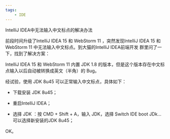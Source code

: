 ```yaml
---
tags:
    - IDE
---
```


IntelliJ IDEA中无法输入中文标点的解决办法

前段时间升级了IntelliJ IDEA 15 和 WebStorm 11 ，突然发现IntelliJ IDEA 15 和 WebStorm 11 中无法输入中文标点。到大猫的IntelliJ IDEA前端开发 群里问了一下，找到了解决方案：

IntelliJ IDEA 15 和 WebStorm 11 内置 JDK 1.8 的版本，但是这个版本存在中文标点输入以后自动被转换成英文（半角）的 Bug。

经试验，使用 JDK 8u45 可以正常输入中文标点，具体如下：

- 下载安装 JDK 8u45；

- 重启IntelliJ IDEA；

- 选择 JDK ：按 CMD + Shift + A，输入 JDK，选择 Switch IDE boot JDk… 可以选择新安装的JDK 8u45；

OK。

